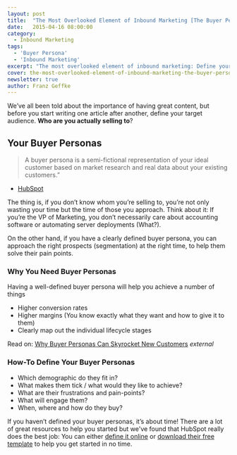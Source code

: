 ```yaml
---
layout: post
title:  "The Most Overlooked Element of Inbound Marketing [The Buyer Persona]"
date:   2015-04-16 08:00:00
category:
  - Inbound Marketing
tags:
  - 'Buyer Persona'
  - 'Inbound Marketing'
excerpt: "The most overlooked element of inbound marketing: Define your buyer personas to increase conversion rates and revenue significantly."
cover: the-most-overlooked-element-of-inbound-marketing-the-buyer-persona.jpg
newsletter: true
author: Franz Geffke
---
```


We’ve all been told about the importance of having great content, but before you start writing one article after another, define your target audience. **Who are you actually selling to**?

## Your Buyer Personas

> A buyer persona is a semi-fictional representation of your ideal customer based on market research and real data about your existing customers.”
- [HubSpot][HubSpotQuote]

The thing is, if you don’t know whom you’re selling to, you’re not only wasting your time but the time of those you approach. Think about it: If you’re the VP of Marketing, you don’t necessarily care about accounting software or automating server deployments (What?).

On the other hand, if you have a clearly defined buyer persona, you can approach the right prospects (segmentation) at the right time, to help them solve their pain points.

### Why You Need Buyer Personas

Having a well-defined buyer persona will help you achieve a number of things

- Higher conversion rates
- Higher margins (You know exactly what they want and how to give it to them)
- Clearly map out the individual lifecycle stages

Read on: [Why Buyer Personas Can Skyrocket New Customers][skyrocket] _external_

### How-To Define Your Buyer Personas

- Which demographic do they fit in?
- What makes them tick / what would they like to achieve?
- What are their frustrations and pain-points?
- What will engage them?
- When, where and how do they buy?

If you haven’t defined your buyer personas, it’s about time! There are a lot of great resources to help you started but we've found that HubSpot really does the best job: You can either [define it online][onlinepersona] or [download their free template][downloadpersona] to help you get started in no time.

[HubSpotQuote]: https://blog.hubspot.com/marketing/buyer-persona-definition-under-100-sr
[skyrocket]: http://www.inc.com/john-boitnott/why-buyer-personas-can-skyrocket-new-customers.html
[onlinepersona]: http://www.makemypersona.com/
[downloadpersona]: http://offers.hubspot.com/free-template-creating-buyer-personas
